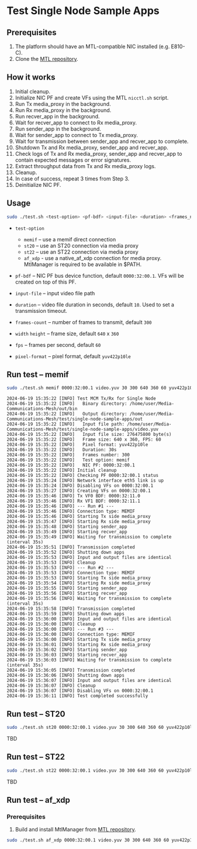 # Test Single Node Sample Apps

## Prerequisites
1. The platform should have an MTL-compatible NIC installed (e.g. E810-C).
2. Clone the [MTL repository](https://github.com/OpenVisualCloud/Media-Transport-Library).

## How it works
1. Initial cleanup.
2. Initialize NIC PF and create VFs using the MTL `nicctl.sh` script.
3. Run Tx media_proxy in the background.
4. Run Rx media_proxy in the background.
5. Run recver_app in the background.
6. Wait for recver_app to connect to Rx media_proxy.
7. Run sender_app in the background.
8. Wait for sender_app to connect to Tx media_proxy.
9. Wait for transmission between sender_app and recver_app to complete.
10. Shutdown Tx and Rx media_proxy, sender_app and recver_app.
11. Check logs of Tx and Rx media_proxy, sender_app and recver_app to contain expected messages or error signatures.
12. Extract throughput data from Tx and Rx media_proxy logs.
13. Cleanup.
14. In case of success, repeat 3 times from Step 3.
15. Deinitialize NIC PF.

## Usage

```bash
sudo ./test.sh <test-option> <pf-bdf> <input-file> <duration> <frames_number> <width> <height> <fps> <pixel-format>
```

* `test-option`
   * `memif` – use a memif direct connection
   * `st20` – use an ST20 connection via media proxy
   * `st22` – use an ST22 connection via media proxy
   * `af_xdp` - use a native_af_xdp connection for media proxy. MtlManager is required to be available in $PATH.

* `pf-bdf` – NIC PF bus device function, default `0000:32:00.1`. VFs will be created on top of this PF.
* `input-file` – input video file path
* `duration` – video file duration in seconds, default `10`. Used to set a transmission timeout.
* `frames-count` – number of frames to transmit, default `300`
* `width` `height` – frame size, default `640` x `360`
* `fps` – frames per second, default `60`
* `pixel-format` – pixel format, default `yuv422p10le`

## Run test – memif

```bash
sudo ./test.sh memif 0000:32:00.1 video.yuv 30 300 640 360 60 yuv422p10le
```

```
2024-06-19 15:35:22 [INFO] Test MCM Tx/Rx for Single Node
2024-06-19 15:35:22 [INFO]   Binary directory: /home/user/Media-Communications-Mesh/out/bin
2024-06-19 15:35:22 [INFO]   Output directory: /home/user/Media-Communications-Mesh/test/single-node-sample-apps/out
2024-06-19 15:35:22 [INFO]   Input file path: /home/user/Media-Communications-Mesh/test/single-node-sample-apps/video.yuv
2024-06-19 15:35:22 [INFO]   Input file size: 276475800 byte(s)
2024-06-19 15:35:22 [INFO]   Frame size: 640 x 360, FPS: 60
2024-06-19 15:35:22 [INFO]   Pixel format: yuv422p10le
2024-06-19 15:35:22 [INFO]   Duration: 30s
2024-06-19 15:35:22 [INFO]   Frames number: 300
2024-06-19 15:35:22 [INFO]   Test option: memif
2024-06-19 15:35:22 [INFO]   NIC PF: 0000:32:00.1
2024-06-19 15:35:22 [INFO] Initial cleanup
2024-06-19 15:35:22 [INFO] Checking PF 0000:32:00.1 status
2024-06-19 15:35:24 [INFO] Network interface eth5 link is up
2024-06-19 15:35:24 [INFO] Disabling VFs on 0000:32:00.1
2024-06-19 15:35:27 [INFO] Creating VFs on 0000:32:00.1
2024-06-19 15:35:46 [INFO] Tx VF0 BDF: 0000:32:11.0
2024-06-19 15:35:46 [INFO] Rx VF1 BDF: 0000:32:11.1
2024-06-19 15:35:46 [INFO] --- Run #1 ---
2024-06-19 15:35:46 [INFO] Connection type: MEMIF
2024-06-19 15:35:46 [INFO] Starting Tx side media_proxy
2024-06-19 15:35:47 [INFO] Starting Rx side media_proxy
2024-06-19 15:35:48 [INFO] Starting sender_app
2024-06-19 15:35:49 [INFO] Starting recver_app
2024-06-19 15:35:49 [INFO] Waiting for transmission to complete (interval 35s)
2024-06-19 15:35:51 [INFO] Transmission completed
2024-06-19 15:35:52 [INFO] Shutting down apps
2024-06-19 15:35:53 [INFO] Input and output files are identical
2024-06-19 15:35:53 [INFO] Cleanup
2024-06-19 15:35:53 [INFO] --- Run #2 ---
2024-06-19 15:35:53 [INFO] Connection type: MEMIF
2024-06-19 15:35:53 [INFO] Starting Tx side media_proxy
2024-06-19 15:35:54 [INFO] Starting Rx side media_proxy
2024-06-19 15:35:55 [INFO] Starting sender_app
2024-06-19 15:35:56 [INFO] Starting recver_app
2024-06-19 15:35:56 [INFO] Waiting for transmission to complete (interval 35s)
2024-06-19 15:35:58 [INFO] Transmission completed
2024-06-19 15:35:59 [INFO] Shutting down apps
2024-06-19 15:36:00 [INFO] Input and output files are identical
2024-06-19 15:36:00 [INFO] Cleanup
2024-06-19 15:36:00 [INFO] --- Run #3 ---
2024-06-19 15:36:00 [INFO] Connection type: MEMIF
2024-06-19 15:36:00 [INFO] Starting Tx side media_proxy
2024-06-19 15:36:01 [INFO] Starting Rx side media_proxy
2024-06-19 15:36:02 [INFO] Starting sender_app
2024-06-19 15:36:03 [INFO] Starting recver_app
2024-06-19 15:36:03 [INFO] Waiting for transmission to complete (interval 35s)
2024-06-19 15:36:05 [INFO] Transmission completed
2024-06-19 15:36:06 [INFO] Shutting down apps
2024-06-19 15:36:07 [INFO] Input and output files are identical
2024-06-19 15:36:07 [INFO] Cleanup
2024-06-19 15:36:07 [INFO] Disabling VFs on 0000:32:00.1
2024-06-19 15:36:11 [INFO] Test completed successfully
```

## Run test – ST20

```bash
sudo ./test.sh st20 0000:32:00.1 video.yuv 30 300 640 360 60 yuv422p10le
```
TBD

## Run test – ST22

```bash
sudo ./test.sh st22 0000:32:00.1 video.yuv 30 300 640 360 60 yuv422p10le
```
TBD

## Run test – af_xdp

### Prerequisites
1. Build and install MtlManager from [MTL repository](https://github.com/OpenVisualCloud/Media-Transport-Library/tree/main/manager).

```bash
sudo ./test.sh af_xdp 0000:32:00.1 video.yuv 30 300 640 360 60 yuv422p10le
```
